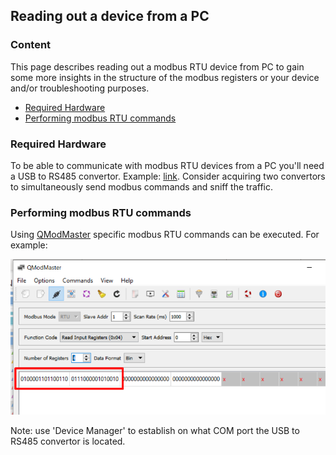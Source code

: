 ## Reading out a device from a PC

### __Content__
This page describes reading out a modbus RTU device from PC to gain some more insights in the structure of the modbus registers or your device and/or troubleshooting purposes.

- [Required Hardware](#Required-Hardware)
- [Performing modbus RTU commands](#Performing-modbus-RTU-commands)

### __Required Hardware__
To be able to communicate with modbus RTU devices from a PC you'll need a USB to RS485 convertor. Example: [link](https://www.aliexpress.com/item/32638090708.html?spm=a2g0s.9042311.0.0.27424c4dWhWZOx).
Consider acquiring two convertors to simultaneously send modbus commands and sniff the traffic. 

### __Performing modbus RTU commands__
Using [QModMaster](https://sourceforge.net/projects/qmodmaster/) specific modbus RTU commands can be executed. For example:

<img src="../_img/RS485_PC_QModMaster_Commands.png" width="550">

Note: use 'Device Manager' to establish on what COM port the USB to RS485 convertor is located.